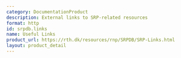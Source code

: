 ```yaml
---
category: DocumentationProduct
description: External links to SRP-related resources
format: http
id: srpdb.links
name: Useful Links
product_url: https://rth.dk/resources/rnp/SRPDB/SRP-Links.html
layout: product_detail
---
```

